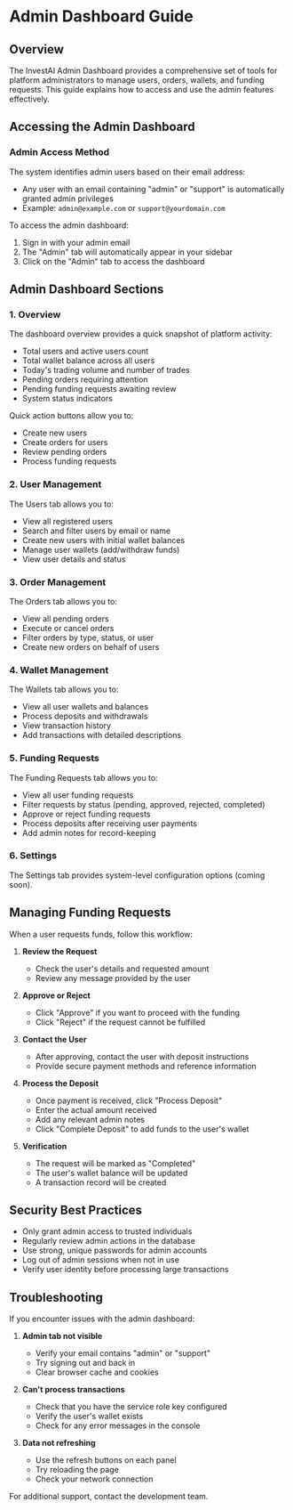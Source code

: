 # Admin Dashboard Guide

## Overview

The InvestAI Admin Dashboard provides a comprehensive set of tools for platform administrators to manage users, orders, wallets, and funding requests. This guide explains how to access and use the admin features effectively.

## Accessing the Admin Dashboard

### Admin Access Method

The system identifies admin users based on their email address:
- Any user with an email containing "admin" or "support" is automatically granted admin privileges
- Example: `admin@example.com` or `support@yourdomain.com`

To access the admin dashboard:
1. Sign in with your admin email
2. The "Admin" tab will automatically appear in your sidebar
3. Click on the "Admin" tab to access the dashboard

## Admin Dashboard Sections

### 1. Overview

The dashboard overview provides a quick snapshot of platform activity:
- Total users and active users count
- Total wallet balance across all users
- Today's trading volume and number of trades
- Pending orders requiring attention
- Pending funding requests awaiting review
- System status indicators

Quick action buttons allow you to:
- Create new users
- Create orders for users
- Review pending orders
- Process funding requests

### 2. User Management

The Users tab allows you to:
- View all registered users
- Search and filter users by email or name
- Create new users with initial wallet balances
- Manage user wallets (add/withdraw funds)
- View user details and status

### 3. Order Management

The Orders tab allows you to:
- View all pending orders
- Execute or cancel orders
- Filter orders by type, status, or user
- Create new orders on behalf of users

### 4. Wallet Management

The Wallets tab allows you to:
- View all user wallets and balances
- Process deposits and withdrawals
- View transaction history
- Add transactions with detailed descriptions

### 5. Funding Requests

The Funding Requests tab allows you to:
- View all user funding requests
- Filter requests by status (pending, approved, rejected, completed)
- Approve or reject funding requests
- Process deposits after receiving user payments
- Add admin notes for record-keeping

### 6. Settings

The Settings tab provides system-level configuration options (coming soon).

## Managing Funding Requests

When a user requests funds, follow this workflow:

1. **Review the Request**
   - Check the user's details and requested amount
   - Review any message provided by the user

2. **Approve or Reject**
   - Click "Approve" if you want to proceed with the funding
   - Click "Reject" if the request cannot be fulfilled

3. **Contact the User**
   - After approving, contact the user with deposit instructions
   - Provide secure payment methods and reference information

4. **Process the Deposit**
   - Once payment is received, click "Process Deposit"
   - Enter the actual amount received
   - Add any relevant admin notes
   - Click "Complete Deposit" to add funds to the user's wallet

5. **Verification**
   - The request will be marked as "Completed"
   - The user's wallet balance will be updated
   - A transaction record will be created

## Security Best Practices

- Only grant admin access to trusted individuals
- Regularly review admin actions in the database
- Use strong, unique passwords for admin accounts
- Log out of admin sessions when not in use
- Verify user identity before processing large transactions

## Troubleshooting

If you encounter issues with the admin dashboard:

1. **Admin tab not visible**
   - Verify your email contains "admin" or "support"
   - Try signing out and back in
   - Clear browser cache and cookies

2. **Can't process transactions**
   - Check that you have the service role key configured
   - Verify the user's wallet exists
   - Check for any error messages in the console

3. **Data not refreshing**
   - Use the refresh buttons on each panel
   - Try reloading the page
   - Check your network connection

For additional support, contact the development team.